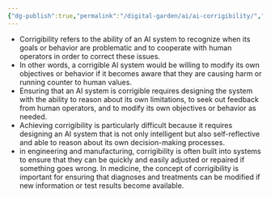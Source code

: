 ```yaml
---
{"dg-publish":true,"permalink":"/digital-garden/ai/ai-corrigibility/","updated":"2023-12-06T16:37:25.907-07:00"}
---
```


- Corrigibility refers to the ability of an AI system to recognize when its goals or behavior are problematic and to cooperate with human operators in order to correct these issues. 
- In other words, a corrigible AI system would be willing to modify its own objectives or behavior if it becomes aware that they are causing harm or running counter to human values.
- Ensuring that an AI system is corrigible requires designing the system with the ability to reason about its own limitations, to seek out feedback from human operators, and to modify its own objectives or behavior as needed. 
- Achieving corrigibility is particularly difficult because it requires designing an AI system that is not only intelligent but also self-reflective and able to reason about its own decision-making processes.
- in engineering and manufacturing, corrigibility is often built into systems to ensure that they can be quickly and easily adjusted or repaired if something goes wrong. In medicine, the concept of corrigibility is important for ensuring that diagnoses and treatments can be modified if new information or test results become available.